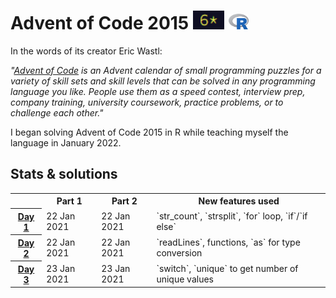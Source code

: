 # Advent of Code 2015 <img height="30px" src="stars.PNG"> <img height="25px" src="r_logo_transparent.png"></img>

In the words of its creator Eric Wastl:

*"<a href="https://adventofcode.com/">Advent of Code</a> is an Advent calendar of small programming puzzles for a variety of skill sets and skill levels that can be solved in any programming language you like. People use them as a speed contest, interview prep, company training, university coursework, practice problems, or to challenge each other."*

I began solving Advent of Code 2015 in R while teaching myself the language in January 2022.

## Stats & solutions

<table style="margin-left:auto; margin-right:auto">

  <tr>
    <td></td>
    <th style="text-align:center">Part 1</th>
    <th style="text-align:center">Part 2</th>
    <th style="text-align:center">New features used</th>
  </tr>

  <tr>
    <th scope="row"><a href="/solutions/day1/day1.r">Day 1</a></th>
    <td>22 Jan 2021</td>
    <td>22 Jan 2021</td>
    <td>`str_count`, `strsplit`, `for` loop, `if`/`if else`</td>
  </tr>

  <tr>
    <th scope="row"><a href="/solutions/day2/day2.r">Day 2</a></th>
    <td>22 Jan 2021</td>
    <td>22 Jan 2021</td>
    <td>`readLines`, functions, `as` for type conversion</td>
  </tr>

  <tr>
    <th scope="row"><a href="/solutions/day3/day3.r">Day 3</a></th>
    <td>23 Jan 2021</td>
    <td>23 Jan 2021</td>
    <td>`switch`, `unique` to get number of unique values</td>
  </tr>
</table>
